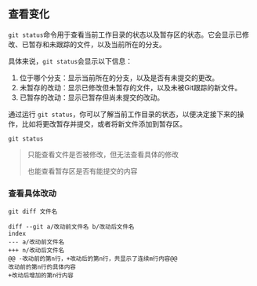 ## 查看变化

`git status`命令用于查看当前工作目录的状态以及暂存区的状态。它会显示已修改、已暂存和未跟踪的文件，以及当前所在的分支。

具体来说，`git status`会显示以下信息：

1. 位于哪个分支：显示当前所在的分支，以及是否有未提交的更改。
2. 未暂存的改动：显示已修改但未暂存的文件，以及未被Git跟踪的新文件。
3. 已暂存的改动：显示已暂存但尚未提交的改动。

通过运行 `git status`，你可以了解当前工作目录的状态，以便决定接下来的操作，比如将更改暂存并提交，或者将新文件添加到暂存区。

```shell
git status
```

> 只能查看文件是否被修改，但无法查看具体的修改
>
> 也能查看暂存区是否有能提交的内容

### 查看具体改动

```shell
git diff 文件名
```

```shell
diff --git a/改动前文件名 b/改动后文件名
index
--- a/改动前文件名
+++ n/改动后文件名
@@ -改动前的第n行，+改动后的第n行，共显示了连续m行内容@@
改动前的第n行的具体内容
+改动后增加的第n行内容
```
